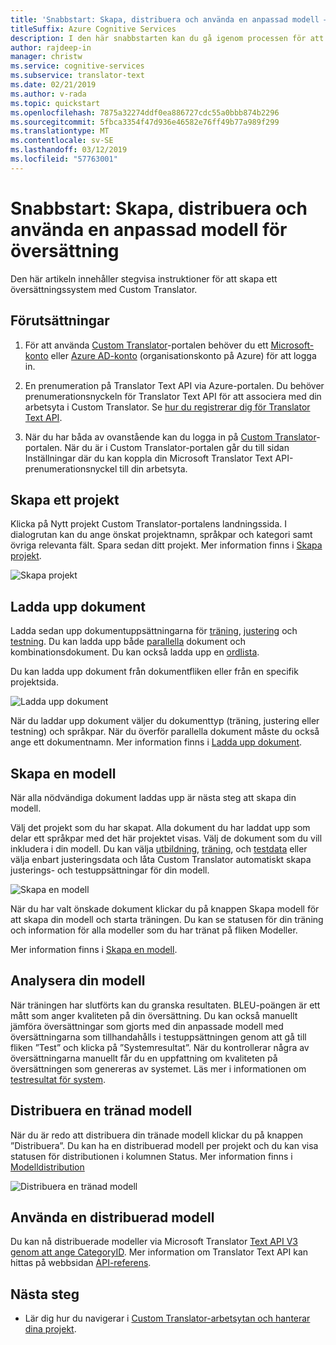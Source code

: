 ```yaml
---
title: 'Snabbstart: Skapa, distribuera och använda en anpassad modell – Custom Translator'
titleSuffix: Azure Cognitive Services
description: I den här snabbstarten kan du gå igenom processen för att skapa ett översättningssystem med hjälp av Custom Translator.
author: rajdeep-in
manager: christw
ms.service: cognitive-services
ms.subservice: translator-text
ms.date: 02/21/2019
ms.author: v-rada
ms.topic: quickstart
ms.openlocfilehash: 7875a32274ddf0ea886727cdc55a0bbb874b2296
ms.sourcegitcommit: 5fbca3354f47d936e46582e76ff49b77a989f299
ms.translationtype: MT
ms.contentlocale: sv-SE
ms.lasthandoff: 03/12/2019
ms.locfileid: "57763001"
---
```

# <a name="quickstart-build-deploy-and-use-a-custom-model-for-translation"></a>Snabbstart: Skapa, distribuera och använda en anpassad modell för översättning

Den här artikeln innehåller stegvisa instruktioner för att skapa ett översättningssystem med Custom Translator.

## <a name="prerequisites"></a>Förutsättningar

1. För att använda [Custom Translator](https://portal.customtranslator.azure.ai)-portalen behöver du ett [Microsoft-konto](https://signup.live.com) eller [Azure AD-konto](https://docs.microsoft.com/azure/active-directory/fundamentals/active-directory-whatis) (organisationskonto på Azure) för att logga in.

2. En prenumeration på Translator Text API via Azure-portalen. Du behöver prenumerationsnyckeln för Translator Text API för att associera med din arbetsyta i Custom Translator. Se [hur du registrerar dig för Translator Text API](https://docs.microsoft.com/azure/cognitive-services/translator/translator-text-how-to-signup).

3. När du har båda av ovanstående kan du logga in på [Custom Translator](https://portal.customtranslator.azure.ai)-portalen. När du är i Custom Translator-portalen går du till sidan Inställningar där du kan koppla din Microsoft Translator Text API-prenumerationsnyckel till din arbetsyta.

## <a name="create-a-project"></a>Skapa ett projekt

Klicka på Nytt projekt Custom Translator-portalens landningssida. I dialogrutan kan du ange önskat projektnamn, språkpar och kategori samt övriga relevanta fält. Spara sedan ditt projekt. Mer information finns i [Skapa projekt](how-to-create-project.md).

![Skapa projekt](media/quickstart/ct-how-to-create-project.png)


## <a name="upload-documents"></a>Ladda upp dokument

Ladda sedan upp dokumentuppsättningarna för [träning](training-and-model.md#training-dataset-for-custom-translator), [justering](training-and-model.md#tuning-dataset-for-custom-translator) och [testning](training-and-model.md#testing-dataset-for-custom-translator). Du kan ladda upp både [parallella](what-are-parallel-documents.md) dokument och kombinationsdokument. Du kan också ladda upp en [ordlista](what-is-dictionary.md).

Du kan ladda upp dokument från dokumentfliken eller från en specifik projektsida.

![Ladda upp dokument](media/quickstart/ct-how-to-upload.png)

När du laddar upp dokument väljer du dokumenttyp (träning, justering eller testning) och språkpar. När du överför parallella dokument måste du också ange ett dokumentnamn. Mer information finns i [Ladda upp dokument](how-to-upload-document.md).

## <a name="create-a-model"></a>Skapa en modell

När alla nödvändiga dokument laddas upp är nästa steg att skapa din modell.

Välj det projekt som du har skapat. Alla dokument du har laddat upp som delar ett språkpar med det här projektet visas. Välj de dokument som du vill inkludera i din modell. Du kan välja [utbildning](training-and-model.md#training-dataset-for-custom-translator), [träning](training-and-model.md#tuning-dataset-for-custom-translator), och [testdata](training-and-model.md#testing-dataset-for-custom-translator) eller välja enbart justeringsdata och låta Custom Translator automatiskt skapa justerings- och testuppsättningar för din modell.

![Skapa en modell](media/quickstart/ct-how-to-train.png)

När du har valt önskade dokument klickar du på knappen Skapa modell för att skapa din modell och starta träningen. Du kan se statusen för din träning och information för alla modeller som du har tränat på fliken Modeller.

Mer information finns i [Skapa en modell](how-to-train-model.md).

## <a name="analyze-your-model"></a>Analysera din modell

När träningen har slutförts kan du granska resultaten. BLEU-poängen är ett mått som anger kvaliteten på din översättning. Du kan också manuellt jämföra översättningar som gjorts med din anpassade modell med översättningarna som tillhandahålls i testuppsättningen genom att gå till fliken ”Test” och klicka på ”Systemresultat”. När du kontrollerar några av översättningarna manuellt får du en uppfattning om kvaliteten på översättningen som genereras av systemet. Läs mer i informationen om [testresultat för system](how-to-view-system-test-results.md).

## <a name="deploy-a-trained-model"></a>Distribuera en tränad modell

När du är redo att distribuera din tränade modell klickar du på knappen ”Distribuera”. Du kan ha en distribuerad modell per projekt och du kan visa statusen för distributionen i kolumnen Status. Mer information finns i [Modelldistribution](how-to-view-system-test-results.md#deploy-a-model)

![Distribuera en tränad modell](media/quickstart/ct-how-to-deploy.png)

## <a name="use-a-deployed-model"></a>Använda en distribuerad modell

Du kan nå distribuerade modeller via Microsoft Translator [Text API V3 genom att ange CategoryID](https://docs.microsoft.com/azure/cognitive-services/translator/reference/v3-0-translate?tabs=curl). Mer information om Translator Text API kan hittas på webbsidan [API-referens](https://docs.microsoft.com/azure/cognitive-services/translator/reference/v3-0-reference).

## <a name="next-steps"></a>Nästa steg

- Lär dig hur du navigerar i [Custom Translator-arbetsytan och hanterar dina projekt](workspace-and-project.md).
